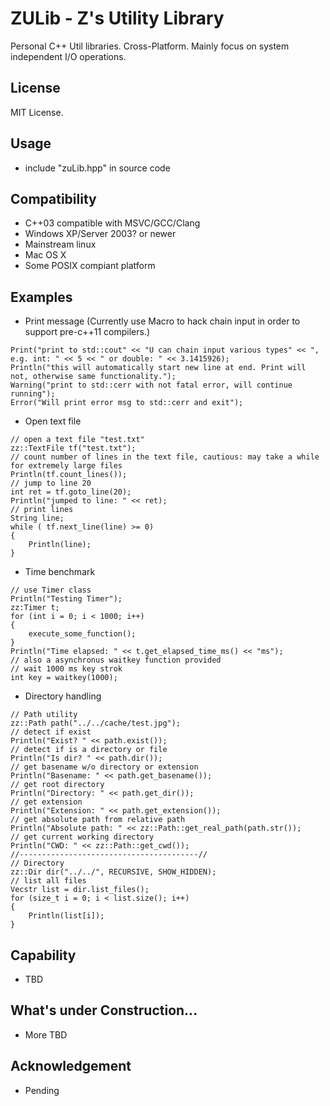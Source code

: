 ZULib - Z's Utility Library
====================================

Personal C++ Util libraries.
Cross-Platform.
Mainly focus on system independent I/O operations. 

## License
MIT License.

## Usage
+ include "zuLib.hpp" in source code

## Compatibility
+ C++03 compatible with MSVC/GCC/Clang
+ Windows XP/Server 2003? or newer
+ Mainstream linux
+ Mac OS X
+ Some POSIX compiant platform

## Examples
+ Print message (Currently use Macro to hack chain input in order to support pre-c++11 compilers.)
```
Print("print to std::cout" << "U can chain input various types" << ", e.g. int: " << 5 << " or double: " << 3.1415926);
Println("this will automatically start new line at end. Print will not, otherwise same functionality.");
Warning("print to std::cerr with not fatal error, will continue running");
Error("Will print error msg to std::cerr and exit");
```
+ Open text file
```
// open a text file "test.txt"
zz::TextFile tf("test.txt");
// count number of lines in the text file, cautious: may take a while for extremely large files
Println(tf.count_lines()); 
// jump to line 20
int ret = tf.goto_line(20);
Println("jumped to line: " << ret);
// print lines
String line;
while ( tf.next_line(line) >= 0)
{
	Println(line);
}
```
+ Time benchmark
```
// use Timer class
Println("Testing Timer");
zz:Timer t;
for (int i = 0; i < 1000; i++)
{
    execute_some_function();
}
Println("Time elapsed: " << t.get_elapsed_time_ms() << "ms");
// also a asynchronus waitkey function provided
// wait 1000 ms key strok
int key = waitkey(1000);
```
+ Directory handling
```
// Path utility
zz::Path path("../../cache/test.jpg");
// detect if exist
Println("Exist? " << path.exist());
// detect if is a directory or file
Println("Is dir? " << path.dir());
// get basename w/o directory or extension
Println("Basename: " << path.get_basename());
// get root directory
Println("Directory: " << path.get_dir());
// get extension
Println("Extension: " << path.get_extension());
// get absolute path from relative path
Println("Absolute path: " << zz::Path::get_real_path(path.str());
// get current working directory
Println("CWD: " << zz::Path::get_cwd());
//----------------------------------------//
// Directory
zz::Dir dir("../../", RECURSIVE, SHOW_HIDDEN);
// list all files
Vecstr list = dir.list_files();
for (size_t i = 0; i < list.size(); i++)
{
    Println(list[i]);
}
```

## Capability

+ TBD

## What's under Construction...

+ More TBD

## Acknowledgement

+ Pending
